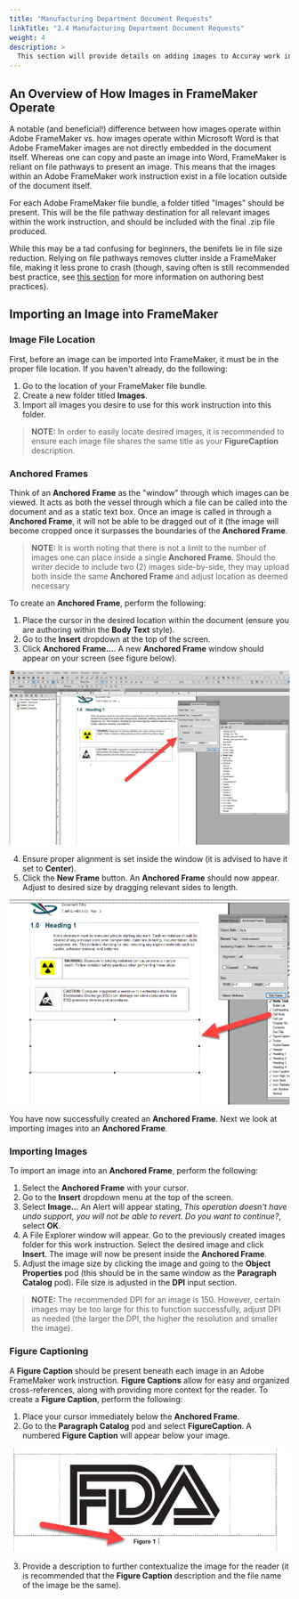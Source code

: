 ```yaml
---
title: "Manufacturing Department Document Requests"
linkTitle: "2.4 Manufacturing Department Document Requests"
weight: 4
description: >
  This section will provide details on adding images to Accuray work instruction in Adobe FrameMaker.
---
```


## An Overview of How Images in FrameMaker Operate

A notable (and beneficial!) difference between how images operate within Adobe FrameMaker vs. how images operate within Microsoft Word is that Adobe FrameMaker images are not directly embedded in the document itself. Whereas one can copy and paste an image into Word, FrameMaker is reliant on file pathways to present an image. This means that the images within an Adobe FrameMaker work instruction exist in a file location outside of the document itself.

For each Adobe FrameMaker file bundle, a folder titled "Images" should be present. This will be the file pathway destination for all relevant images within the work instruction, and should be included with the final .zip file produced. 

While this may be a tad confusing for beginners, the benifets lie in file size reduction. Relying on file pathways removes clutter inside a FrameMaker file, making it less prone to crash (though, saving often is still recommended best practice, see [this section]() for more information on authoring best practices).

## Importing an Image into FrameMaker

### Image File Location

First, before an image can be imported into FrameMaker, it must be in the proper file location. If you haven't already, do the following:

1. Go to the location of your FrameMaker file bundle.
2. Create a new folder titled **Images**.
3. Import all images you desire to use for this work instruction into this folder.

> **NOTE:** In order to easily locate desired images, it is recommended to ensure each image file shares the same title as your **FigureCaption** description.

### Anchored Frames

Think of an **Anchored Frame** as the "window" through which images can be viewed. It acts as both the vessel through which a file can be called into the document and as a static text box. Once an image is called in through a **Anchored Frame**, it will not be able to be dragged out of it (the image will become cropped once it surpasses the boundaries of the **Anchored Frame**.

> **NOTE:** It is worth noting that there is not a limit to the number of images one can place inside a single **Anchored Frame**. Should the writer decide to include two (2) images side-by-side, they may upload both inside the same **Anchored Frame** and adjust location as deemed necessary

To create an **Anchored Frame**, perform the following:

1. Place the cursor in the desired location within the document (ensure you are authoring within the **Body Text** style).
2. Go to the **Insert** dropdown at the top of the screen.
3. Click **Anchored Frame...**. A new **Anchored Frame** window should appear on your screen (see figure below).

![alt text](https://github.com/taddieken95/Accuray_Tech_Comm_Guide/blob/master/img/Anchored%20Frame%20Window.png "Anchored Frame Window")

4. Ensure proper alignment is set inside the window (it is advised to have it set to **Center**).
5. Click the **New Frame** button. An **Anchored Frame** should now appear. Adjust to desired size by dragging relevant sides to length.

![alt text](https://github.com/taddieken95/Accuray_Tech_Comm_Guide/blob/master/img/Anchored%20Frame%20Example.png "Anchored Frame Example")

You have now successfully created an **Anchored Frame**. Next we look at importing images into an **Anchored Frame**.

### Importing Images

To import an image into an **Anchored Frame**, perform the following:

1. Select the **Anchored Frame** with your cursor.
2. Go to the **Insert** dropdown menu at the top of the screen.
3. Select **Image..**. An Alert will appear stating, *This operation doesn't have undo support, you will not be able to revert. Do you want to continue?*, select **OK**.
4. A File Explorer window will appear. Go to the previously created images folder for this work instruction. Select the desired image and click **Insert**. The image will now be present inside the **Anchored Frame**.
5. Adjust the image size by clicking the image and going to the **Object Properties** pod (this should be in the same window as the **Paragraph Catalog** pod). File size is adjusted in the **DPI** input section.

> **NOTE:** The recommended DPI for an image is 150. However, certain images may be too large for this to function successfully, adjust DPI as needed (the larger the DPI, the higher the resolution and smaller the image).

### Figure Captioning

A **Figure Caption** should be present beneath each image in an Adobe FrameMaker work instruction. **Figure Captions** allow for easy and organized cross-references, along with providing more context for the reader. To create a **Figure Caption**, perform the following:

1. Place your cursor immediately below the **Anchored Frame**.
2. Go to the **Paragraph Catalog** pod and select **FigureCaption**. A numbered **Figure Caption** will appear below your image.

![alt text](https://github.com/taddieken95/Accuray_Tech_Comm_Guide/blob/master/img/Figure%20Caption%20Example.png "Figure Caption Example")

3. Provide a description to further contextualize the image for the reader (it is recommended that the **Figure Caption** description and the file name of the image be the same).
